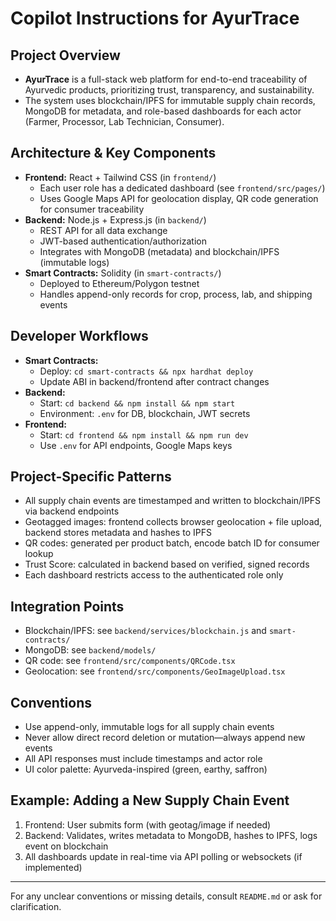 # Copilot Instructions for AyurTrace

## Project Overview
- **AyurTrace** is a full-stack web platform for end-to-end traceability of Ayurvedic products, prioritizing trust, transparency, and sustainability.
- The system uses blockchain/IPFS for immutable supply chain records, MongoDB for metadata, and role-based dashboards for each actor (Farmer, Processor, Lab Technician, Consumer).

## Architecture & Key Components
- **Frontend:** React + Tailwind CSS (in `frontend/`)
  - Each user role has a dedicated dashboard (see `frontend/src/pages/`)
  - Uses Google Maps API for geolocation display, QR code generation for consumer traceability
- **Backend:** Node.js + Express.js (in `backend/`)
  - REST API for all data exchange
  - JWT-based authentication/authorization
  - Integrates with MongoDB (metadata) and blockchain/IPFS (immutable logs)
- **Smart Contracts:** Solidity (in `smart-contracts/`)
  - Deployed to Ethereum/Polygon testnet
  - Handles append-only records for crop, process, lab, and shipping events

## Developer Workflows
- **Smart Contracts:**
  - Deploy: `cd smart-contracts && npx hardhat deploy`
  - Update ABI in backend/frontend after contract changes
- **Backend:**
  - Start: `cd backend && npm install && npm start`
  - Environment: `.env` for DB, blockchain, JWT secrets
- **Frontend:**
  - Start: `cd frontend && npm install && npm run dev`
  - Use `.env` for API endpoints, Google Maps keys

## Project-Specific Patterns
- All supply chain events are timestamped and written to blockchain/IPFS via backend endpoints
- Geotagged images: frontend collects browser geolocation + file upload, backend stores metadata and hashes to IPFS
- QR codes: generated per product batch, encode batch ID for consumer lookup
- Trust Score: calculated in backend based on verified, signed records
- Each dashboard restricts access to the authenticated role only

## Integration Points
- Blockchain/IPFS: see `backend/services/blockchain.js` and `smart-contracts/`
- MongoDB: see `backend/models/`
- QR code: see `frontend/src/components/QRCode.tsx`
- Geolocation: see `frontend/src/components/GeoImageUpload.tsx`

## Conventions
- Use append-only, immutable logs for all supply chain events
- Never allow direct record deletion or mutation—always append new events
- All API responses must include timestamps and actor role
- UI color palette: Ayurveda-inspired (green, earthy, saffron)

## Example: Adding a New Supply Chain Event
1. Frontend: User submits form (with geotag/image if needed)
2. Backend: Validates, writes metadata to MongoDB, hashes to IPFS, logs event on blockchain
3. All dashboards update in real-time via API polling or websockets (if implemented)

---
For any unclear conventions or missing details, consult `README.md` or ask for clarification.